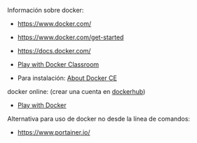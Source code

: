 Información sobre docker:

* https://www.docker.com/

* https://www.docker.com/get-started

* https://docs.docker.com/

* [Play with Docker Classroom](https://training.play-with-docker.com/)

* Para instalación: [About Docker CE](https://docs.docker.com/install/) 


docker online: (crear una cuenta en [dockerhub](https://hub.docker.com/))

* [Play with Docker](https://labs.play-with-docker.com/)

Alternativa para uso de docker no desde la línea de comandos:

* https://www.portainer.io/


